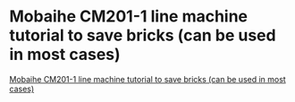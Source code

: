 # Mobaihe CM201-1 line machine tutorial to save bricks (can be used in most cases)
[Mobaihe CM201-1 line machine tutorial to save bricks (can be used in most cases)](https://aiwithcloud.com/2022/09/19/mobaihe_cm201_1_line_machine_tutorial_to_save_bricks_can_be_used_in_most_cases/)